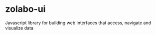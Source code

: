 # zolabo-ui
Javascript library for building web interfaces that access, navigate and visualize data
